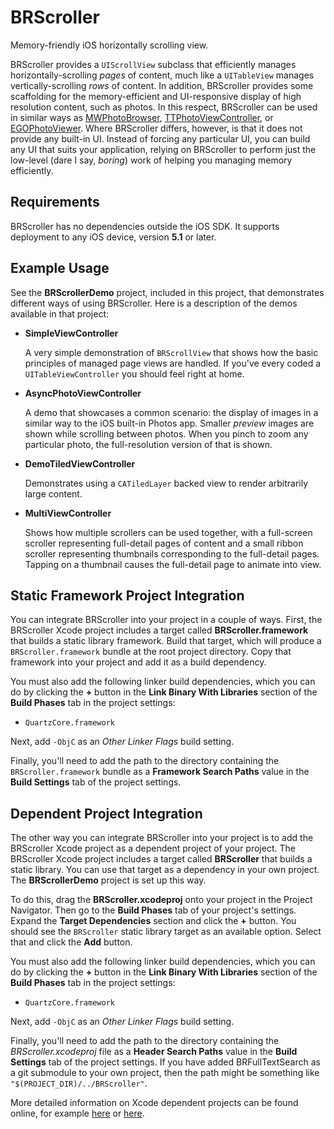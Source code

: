 BRScroller
==========

Memory-friendly iOS horizontally scrolling view.

BRScroller provides a `UIScrollView` subclass that efficiently manages
horizontally-scrolling *pages* of content, much like a `UITableView`
manages vertically-scrolling *rows* of content. In addition, BRScroller
provides some scaffolding for the memory-efficient and UI-responsive
display of high resolution content, such as photos. In this respect,
BRScroller can be used in similar ways as
[MWPhotoBrowser](https://github.com/mwaterfall/MWPhotoBrowser),
[TTPhotoViewController](https://github.com/enormego/three20), or
[EGOPhotoViewer](https://github.com/enormego/PhotoViewer). Where
BRScroller differs, however, is that it does not provide any built-in
UI. Instead of forcing any particular UI, you can build any UI that
suits your application, relying on BRScroller to perform just the
low-level (dare I say, *boring*) work of helping you managing memory
efficiently.

Requirements
------------

BRScroller has no dependencies outside the iOS SDK. It supports
deployment to any iOS device, version **5.1** or later.

Example Usage
-------------

See the **BRScrollerDemo** project, included in this project, that
demonstrates different ways of using BRScroller. Here is a description
of the demos available in that project:

* **SimpleViewController**

  A very simple demonstration of `BRScrollView` that shows how the basic
  principles of managed page views are handled. If you've every coded a
  `UITableViewController` you should feel right at home.

* **AsyncPhotoViewController**

  A demo that showcases a common scenario: the display of images in a
  similar way to the iOS built-in Photos app. Smaller _preview_ images
  are shown while scrolling between photos. When you pinch to zoom any
  particular photo, the full-resolution version of that is shown.
  
* **DemoTiledViewController**

  Demonstrates using a `CATiledLayer` backed view to render arbitrarily
  large content.

* **MultiViewController**

  Shows how multiple scrollers can be used together, with a full-screen
  scroller representing full-detail pages of content and a small ribbon
  scroller representing thumbnails corresponding to the full-detail
  pages. Tapping on a thumbnail causes the full-detail page to animate
  into view.

Static Framework Project Integration
------------------------------------

You can integrate BRScroller into your project in a couple of ways.
First, the BRScroller Xcode project includes a target called
**BRScroller.framework** that builds a static library framework. Build
that target, which will produce a `BRScroller.framework` bundle at the
root project directory. Copy that framework into your project and add it
as a build dependency.

You must also add the following linker build dependencies, which you can
do by clicking the **+** button in the **Link Binary With Libraries**
section of the **Build Phases** tab in the project settings:

 * `QuartzCore.framework`

Next, add `-ObjC` as an *Other Linker Flags* build setting.

Finally, you'll need to add the path to the directory containing the
`BRScroller.framework` bundle as a **Framework Search Paths** value in
the **Build Settings** tab of the project settings.

Dependent Project Integration
-----------------------------

The other way you can integrate BRScroller into your project is to add
the BRScroller Xcode project as a dependent project of your project. The
BRScroller Xcode project includes a target called  **BRScroller** that
builds a static library. You can use that target as a dependency in your
own project. The **BRScrollerDemo** project is set up this way.

To do this, drag the **BRScroller.xcodeproj** onto your project in the
Project Navigator. Then go to the **Build Phases** tab of your project's
settings. Expand the **Target Dependencies** section and click the **+**
button. You should see the `BRScroller` static library target as an
available option. Select that and click the **Add** button.

You must also add the following linker build dependencies, which you can
do by clicking the **+** button in the **Link Binary With Libraries**
section of the **Build Phases** tab in the project settings:

 * `QuartzCore.framework`

Next, add `-ObjC` as an *Other Linker Flags* build setting.

Finally, you'll need to add the path to the directory containing the
*BRScroller.xcodeproj* file as a **Header Search Paths** value in the
**Build Settings** tab of the project settings. If you have added
BRFullTextSearch as a git submodule to your own project, then the path
might be something like `"$(PROJECT_DIR)/../BRScroller"`.

More detailed information on Xcode dependent projects can be found
online, for example
[here](http://www.cocoanetics.com/2011/12/sub-projects-in-xcode/) or
[here](https://www.google.com/search?q=xcode+dependent+projects).
